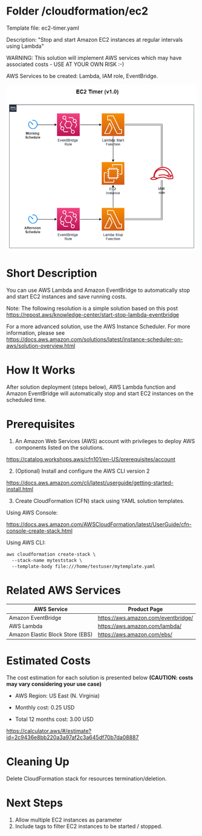# Folder /cloudformation/ec2

Template file: ec2-timer.yaml

Description: "Stop and start Amazon EC2 instances at regular intervals using Lambda"

WARNING: This solution will implement AWS services which may have associated costs - USE AT YOUR OWN RISK :-)

AWS Services to be created: Lambda, IAM role, EventBridge.

![Alt text](../diagrams/ec2-timer.png?raw=true "Diagram Image")

# Short Description

You can use AWS Lambda and Amazon EventBridge to automatically stop and start EC2 instances and save running costs.

Note: The following resolution is a simple solution based on this post https://repost.aws/knowledge-center/start-stop-lambda-eventbridge

For a more advanced solution, use the AWS Instance Scheduler. For more information, please see https://docs.aws.amazon.com/solutions/latest/instance-scheduler-on-aws/solution-overview.html

# How It Works

After solution deployment (steps below), AWS Lambda function and Amazon EventBridge will automatically stop and start EC2 instances on the scheduled time.

# Prerequisites

1) An Amazon Web Services (AWS) account with privileges to deploy AWS components listed on the solutions.

https://catalog.workshops.aws/cfn101/en-US/prerequisites/account

2) (Optional) Install and configure the AWS CLI version 2 

https://docs.aws.amazon.com/cli/latest/userguide/getting-started-install.html

3) Create CloudFormation (CFN) stack using YAML solution templates.

Using AWS Console:

https://docs.aws.amazon.com/AWSCloudFormation/latest/UserGuide/cfn-console-create-stack.html


Using AWS CLI:

```
aws cloudformation create-stack \
  --stack-name myteststack \
  --template-body file:///home/testuser/mytemplate.yaml
```

# Related AWS Services

| AWS Service  | Product Page |
| ------------- | ------------- |
| Amazon EventBridge  | https://aws.amazon.com/eventbridge/ |
| AWS Lambda | https://aws.amazon.com/lambda/ |
| Amazon Elastic Block Store (EBS)  | https://aws.amazon.com/ebs/ |


# Estimated Costs

The cost estimation for each solution is presented below **(CAUTION: costs may vary considering your use case)**

- AWS Region: US East (N. Virginia)

- Monthly cost: 0.25 USD

- Total 12 months cost: 3.00 USD


https://calculator.aws/#/estimate?id=2c9436e8bb220a3a97af2c3a645df70b7da08887

# Cleaning Up

Delete CloudFormation stack for resources termination/deletion.

# Next Steps

1) Allow multiple EC2 instances as parameter
2) Include tags to filter EC2 instances to be started / stopped.

